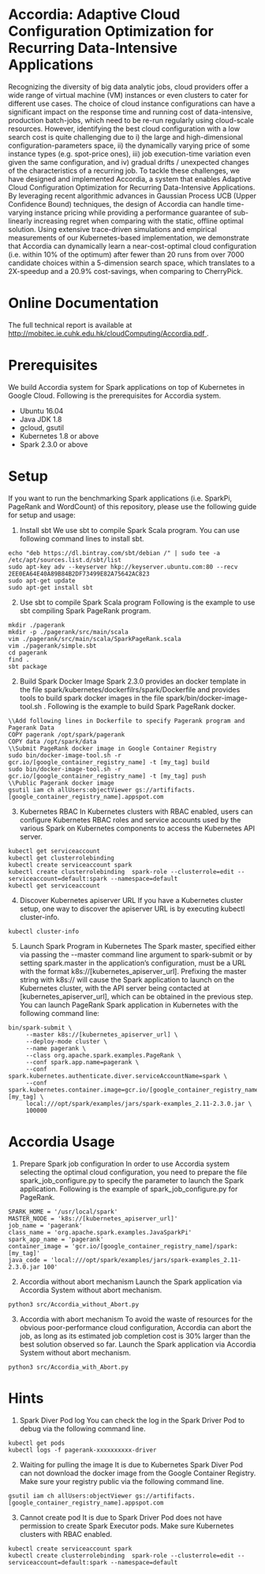 # Accordia: Adaptive Cloud Configuration Optimization for Recurring Data-Intensive Applications
Recognizing the diversity of big data analytic jobs, cloud providers offer a wide range of virtual machine (VM) instances or even clusters to cater for different use cases. The choice of cloud instance configurations can have a significant impact on the response time and running cost of data-intensive, production batch-jobs, which need to be re-run regularly using cloud-scale resources. However, identifying the best cloud configuration with a low search cost is quite challenging due to i) the large and high-dimensional configuration-parameters space, ii) the dynamically varying price of some instance types (e.g. spot-price ones), iii) job execution-time variation even given the same configuration, and iv) gradual drifts / unexpected changes of the characteristics of a recurring job. To tackle these challenges, we have designed and implemented Accordia, a system that enables Adaptive Cloud Configuration Optimization for Recurring Data-Intensive Applications. By leveraging recent algorithmic advances in Gaussian Process UCB (Upper Confidence Bound) techniques, the design of Accordia can handle time-varying instance pricing while providing a performance guarantee of sub-linearly increasing regret when comparing with the static, offline optimal solution. Using extensive trace-driven simulations and empirical measurements of our Kubernetes-based implementation, we demonstrate that Accordia can dynamically learn a near-cost-optimal cloud configuration (i.e. within 10\% of the optimum) after fewer than 20 runs from over 7000 candidate choices within a 5-dimension search space, which translates to a 2X-speedup and a 20.9\% cost-savings, when comparing to CherryPick.


# Online Documentation
The full technical report is available at [http://mobitec.ie.cuhk.edu.hk/cloudComputing/Accordia.pdf ](http://mobitec.ie.cuhk.edu.hk/cloudComputing/Accordia.pdf).


# Prerequisites
We build Accordia system for Spark applications on top of Kubernetes in Google Cloud. Following is the prerequisites for Accordia system.

* Ubuntu 16.04
* Java JDK 1.8
* gcloud, gsutil
* Kubernetes 1.8 or above
* Spark 2.3.0 or above


# Setup
If you want to run the benchmarking Spark applications (i.e. SparkPi, PageRank and WordCount) of this repository, please use the following guide for setup and usage:

1) Install sbt
We use sbt to compile Spark Scala program. You can use following command lines to install sbt.
``` 
echo "deb https://dl.bintray.com/sbt/debian /" | sudo tee -a /etc/apt/sources.list.d/sbt/list
sudo apt-key adv --keyserver hkp://keyserver.ubuntu.com:80 --recv 2EE0EA64E40A89B84B2DF73499E82A75642AC823
sudo apt-get update
sudo apt-get install sbt
```

2) Use sbt to compile Spark Scala program
Following is the example to use sbt compiling Spark PageRank program.
```
mkdir ./pagerank
mkdir -p ./pagerank/src/main/scala     
vim ./pagerank/src/main/scala/SparkPageRank.scala
vim ./pagerank/simple.sbt
cd pagerank
find .
sbt package
```

2) Build Spark Docker Image
Spark 2.3.0 provides an docker template in the file spark/kubernetes/dockerfilrs/spark/Dockerfile and provides tools to build spark docker images in the file spark/bin/docker-image-tool.sh . Following is the example to build Spark PageRank docker.
```
\\Add following lines in Dockerfile to specify Pagerank program and Pagerank Data
COPY pagerank /opt/spark/pagerank
COPY data /opt/spark/data
\\Submit PageRank docker image in Google Container Registry
sudo bin/docker-image-tool.sh -r gcr.io/[google_container_registry_name] -t [my_tag] build
sudo bin/docker-image-tool.sh -r gcr.io/[google_container_registry_name] -t [my_tag] push
\\Public Pagerank docker image
gsutil iam ch allUsers:objectViewer gs://artififacts.[google_container_registry_name].appspot.com
```

3) Kubernetes RBAC
In Kubernetes clusters with RBAC enabled, users can configure Kubernetes RBAC roles and service accounts used by the various Spark on Kubernetes components to access the Kubernetes API server.
```
kubectl get serviceaccount
kubectl get clusterrolebinding
kubectl create serviceaccount spark
kubectl create clusterrolebinding  spark-role --clusterrole=edit --serviceaccount=default:spark --namespace=default
kubectl get serviceaccount 
```

4) Discover Kubernetes apiserver URL
If you have a Kubernetes cluster setup, one way to discover the apiserver URL is by executing kubectl cluster-info.
```
kubectl cluster-info
```

5) Launch Spark Program in Kubernetes
The Spark master, specified either via passing the --master command line argument to spark-submit or by setting spark.master in the application’s configuration, must be a URL with the format k8s://[kubernetes_apiserver_url]. Prefixing the master string with k8s:// will cause the Spark application to launch on the Kubernetes cluster, with the API server being contacted at [kubernetes_apiserver_url], which can be obtained in the previous step. You can launch PageRank Spark application in Kubernetes with the following command line:
```
bin/spark-submit \
     --master k8s://[kubernetes_apiserver_url] \
     --deploy-mode cluster \
     --name pagerank \
     --class org.apache.spark.examples.PageRank \
     --conf spark.app.name=pagerank \
     --conf spark.kubernetes.authenticate.diver.serviceAccountName=spark \
     --conf spark.kubernetes.container.image=gcr.io/[google_container_registry_name]/spark:[my_tag] \
     local:///opt/spark/examples/jars/spark-examples_2.11-2.3.0.jar \
     100000
```


# Accordia Usage
1) Prepare Spark job configuration
In order to use Accordia system selecting the optimal cloud configuration, you need to prepare the file spark_job_configure.py to specify the parameter to launch the Spark application. Following is the example of spark_job_configure.py for PageRank.
```
SPARK_HOME = '/usr/local/spark'
MASTER_NODE = 'k8s://[kubernetes_apiserver_url]'
job_name = 'pagerank'
class_name = 'org.apache.spark.examples.JavaSparkPi'
spark_app_name = 'pagerank'
container_image = 'gcr.io/[google_container_registry_name]/spark:[my_tag]'
java_code = 'local:///opt/spark/examples/jars/spark-examples_2.11-2.3.0.jar 100'
```

2) Accordia without abort mechanism
Launch the Spark application via Accordia System without abort mechanism.
```
python3 src/Accordia_without_Abort.py
```

3) Accordia with abort mechanism
To avoid the waste of resources for the obvious poor-performance cloud configuration, Accordia can abort the job, as long as its estimated job completion cost is 30% larger than the best solution observed so far. Launch the Spark application via Accordia System without abort mechanism.
```
python3 src/Accordia_with_Abort.py
```


# Hints  
1) Spark Diver Pod log
You can check the log in the Spark Driver Pod to debug via the following command line.
```
kubectl get pods
kubectl logs -f pagerank-xxxxxxxxxx-driver
```

2) Waiting for pulling the image
It is due to Kubernetes Spark Diver Pod can not download the docker image from the Google Container Registry. Make sure your registry public via the following command line.
```
gsutil iam ch allUsers:objectViewer gs://artififacts.[google_container_registry_name].appspot.com
```

3) Cannot create pod
It is due to Spark Driver Pod does not have permission to create Spark Executor pods. Make sure Kubernetes clusters with RBAC enabled.
```
kubectl create serviceaccount spark
kubectl create clusterrolebinding  spark-role --clusterrole=edit --serviceaccount=default:spark --namespace=default
```

